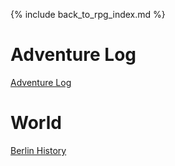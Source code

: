---
---

{% include back_to_rpg_index.md %}

# Adventure Log

[Adventure Log](AdventureLog/)  

# World

[Berlin History](World/BerlinHistory.html)  
